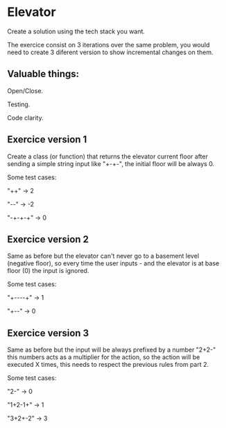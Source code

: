 # Elevator

Create a solution using the tech stack you want.

The exercice consist on 3 iterations over the same problem, you would need to create 3 diferent version to show incremental changes on them.

## Valuable things:

Open/Close.

Testing.

Code clarity.

## Exercice version 1
Create a class (or function) that returns the elevator current floor after sending a simple string input like "+-+-", the initial floor will be always 0.

Some test cases:

"++" -> 2

"--" -> -2

"-+-+-+" -> 0


## Exercice version 2
Same as before but the elevator can't never go to a basement level (negative floor), so every time the user inputs - and the elevator is at base floor (0) the input is ignored.

Some test cases:

"+----+" -> 1

"+--" -> 0


## Exercice version 3
Same as before but the input will be always prefixed by a number "2+2-" this numbers acts as a multiplier for the action, so the action will be executed X times, this needs to respect the previous rules from part 2.

Some test cases:

"2-" -> 0

"1+2-1+" -> 1

"3+2+-2" -> 3

